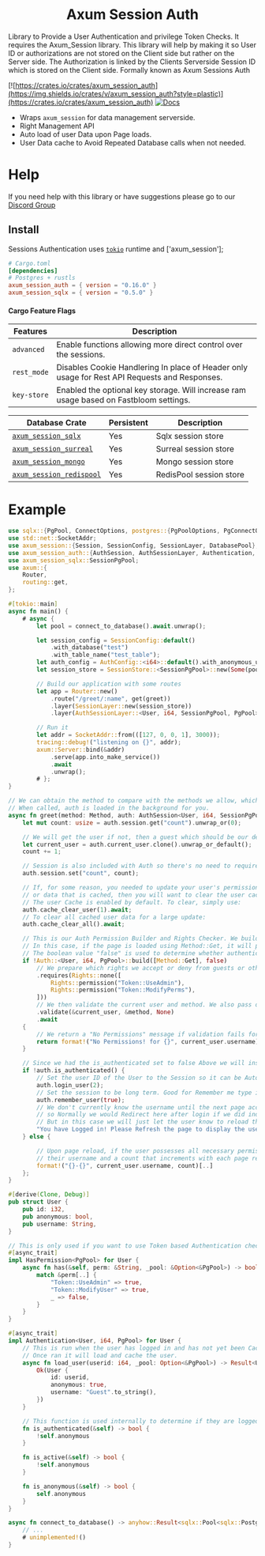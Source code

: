 <h1 align="center">
 Axum Session Auth
</h1>

Library to Provide a User Authentication and privilege Token Checks. It requires the Axum_Session library.
This library will help by making it so User ID or authorizations are not stored on the Client side but rather on the Server side.
The Authorization is linked by the Clients Serverside Session ID which is stored on the Client side. Formally known as Axum Sessions Auth

[![https://crates.io/crates/axum_session_auth](https://img.shields.io/crates/v/axum_session_auth?style=plastic)](https://crates.io/crates/axum_session_auth)
[![Docs](https://docs.rs/axum_session_auth/badge.svg)](https://docs.rs/axum_session_auth)

- Wraps `axum_session` for data management serverside.
- Right Management API
- Auto load of user Data upon Page loads.
- User Data cache to Avoid Repeated Database calls when not needed.

# Help

If you need help with this library or have suggestions please go to our [Discord Group](https://discord.gg/gVXNDwpS3Z)

## Install

 Sessions Authentication uses [`tokio`] runtime and ['axum_session'];

[`tokio`]: https://github.com/tokio-rs/tokio
[`axum_session`]: https://crates.io/crates/axum_session

```toml
# Cargo.toml
[dependencies]
# Postgres + rustls
axum_session_auth = { version = "0.16.0" }
axum_session_sqlx = { version = "0.5.0" }
```

#### Cargo Feature Flags

| Features                      | Description                                                                                    |
| ----------------------------- | ---------------------------------------------------------------------------------------------- |
| `advanced`                    | Enable functions allowing more direct control over the sessions.                               |
| `rest_mode`                   | Disables Cookie Handlering In place of Header only usage for Rest API Requests and Responses.  |
| `key-store`                   | Enabled the optional key storage. Will increase ram usage based on Fastbloom settings.         |


| Database Crate                                                                      | Persistent | Description                                                 |
| ----------------------------------------------------------------------------------- | ---------- | ----------------------------------------------------------- |
| [`axum_session_sqlx`](https://crates.io/crates/axum_session_sqlx)                   | Yes        | Sqlx session store                                          |
| [`axum_session_surreal`](https://crates.io/crates/axum_session_surreal)             | Yes        | Surreal session store                                       |
| [`axum_session_mongo`](https://crates.io/crates/axum_session_mongo)                 | Yes        | Mongo session store                                         |
| [`axum_session_redispool`](https://crates.io/crates/axum_session_redispool)        | Yes        | RedisPool session store                                     |


# Example

```rust
use sqlx::{PgPool, ConnectOptions, postgres::{PgPoolOptions, PgConnectOptions}};
use std::net::SocketAddr;
use axum_session::{Session, SessionConfig, SessionLayer, DatabasePool};
use axum_session_auth::{AuthSession, AuthSessionLayer, Authentication, AuthConfig, HasPermission};
use axum_session_sqlx::SessionPgPool;
use axum::{
    Router,
    routing::get,
};

#[tokio::main]
async fn main() {
    # async {
        let pool = connect_to_database().await.unwrap();

        let session_config = SessionConfig::default()
            .with_database("test")
            .with_table_name("test_table");
        let auth_config = AuthConfig::<i64>::default().with_anonymous_user_id(Some(1));
        let session_store = SessionStore::<SessionPgPool>::new(Some(pool.clone().into()), session_config);

        // Build our application with some routes
        let app = Router::new()
            .route("/greet/:name", get(greet))
            .layer(SessionLayer::new(session_store))
            .layer(AuthSessionLayer::<User, i64, SessionPgPool, PgPool>::new(Some(pool)).with_config(auth_config));

        // Run it
        let addr = SocketAddr::from(([127, 0, 0, 1], 3000));
        tracing::debug!("listening on {}", addr);
        axum::Server::bind(&addr)
            .serve(app.into_make_service())
            .await
            .unwrap();
        # };
}

// We can obtain the method to compare with the methods we allow, which is useful if this supports multiple methods.
// When called, auth is loaded in the background for you.
async fn greet(method: Method, auth: AuthSession<User, i64, SessionPgPool, PgPool>) -> &'static str {
    let mut count: usize = auth.session.get("count").unwrap_or(0);

    // We will get the user if not, then a guest which should be our default.
    let current_user = auth.current_user.clone().unwrap_or_default();
    count += 1;

    // Session is also included with Auth so there's no need to require it in the function arguments if you're using AuthSession.
    auth.session.set("count", count);

    // If, for some reason, you needed to update your user's permissions
    // or data that is cached, then you will want to clear the user cache if it is enabled.
    // The user Cache is enabled by default. To clear, simply use:
    auth.cache_clear_user(1).await;
    // To clear all cached user data for a large update:
    auth.cache_clear_all().await;

    // This is our Auth Permission Builder and Rights Checker. We build it with methods to check for permissions.
    // In this case, if the page is loaded using Method::Get, it will proceed successfully. However, if Method::Post is used, it will fail with the "no Permissions!" error.
    // The boolean value "false" is used to determine whether authentication is required. When set to true, it triggers the function is_authenticated().
    if !Auth::<User, i64, PgPool>::build([Method::Get], false)
        // We prepare which rights we accept or deny from guests or other users.
        .requires(Rights::none([
            Rights::permission("Token::UseAdmin"),
            Rights::permission("Token::ModifyPerms"),
        ]))
        // We then validate the current user and method. We also pass our database along for database permissions checking if required; otherwise, None.
        .validate(&current_user, &method, None)
        .await
    {
        // We return a "No Permissions" message if validation fails for any reason.
        return format!("No Permissions! for {}", current_user.username)[];
    }

    // Since we had the is_authenticated set to false Above we will instead use it to log in our Guest user.
    if !auth.is_authenticated() {
        // Set the user ID of the User to the Session so it can be Auto Loaded the next load or redirect
        auth.login_user(2);
        // Set the session to be long term. Good for Remember me type instances.
        auth.remember_user(true);
        // We don't currently know the username until the next page access.
        // so Normally we would Redirect here after login if we did indeed log in.
        // But in this case we will just let the user know to reload the page for the example.
        "You have Logged in! Please Refresh the page to display the username and counter."
    } else {

        // Upon page reload, if the user possesses all necessary permissions, the method is accurate, and they are logged in,
        // their username and a count that increments with each page refresh will be displayed.
        format!("{}-{}", current_user.username, count)[..]
    };
}

#[derive(Clone, Debug)]
pub struct User {
    pub id: i32,
    pub anonymous: bool,
    pub username: String,
}

// This is only used if you want to use Token based Authentication checks
#[async_trait]
impl HasPermission<PgPool> for User {
    async fn has(&self, perm: &String, _pool: &Option<&PgPool>) -> bool {
        match &perm[..] {
            "Token::UseAdmin" => true,
            "Token::ModifyUser" => true,
            _ => false,
        }
    }
}

#[async_trait]
impl Authentication<User, i64, PgPool> for User {
    // This is run when the user has logged in and has not yet been Cached in the system.
    // Once ran it will load and cache the user.
    async fn load_user(userid: i64, _pool: Option<&PgPool>) -> Result<User> {
        Ok(User {
            id: userid,
            anonymous: true,
            username: "Guest".to_string(),
        })
    }

    // This function is used internally to determine if they are logged in or not.
    fn is_authenticated(&self) -> bool {
        !self.anonymous
    }

    fn is_active(&self) -> bool {
        !self.anonymous
    }

    fn is_anonymous(&self) -> bool {
        self.anonymous
    }
}

async fn connect_to_database() -> anyhow::Result<sqlx::Pool<sqlx::Postgres>> {
    // ...
    # unimplemented!()
}
```
